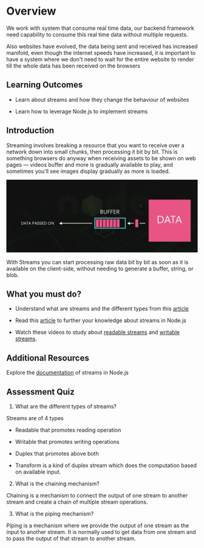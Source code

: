 
  

  

# Overview

  

  

We work with system that consume real time data, our backend framework need capability to consume this real time data without multiple requests.

  

Also websites have evolved, the data being sent and received has increased manifold, even though the internet speeds have increased, it is important to have a system where we don't need to wait for the entire website to render till the whole data has been received on the browsers

  

  

## Learning Outcomes

  

  

- Learn about streams and how they change the behaviour of websites

  

- Learn how to leverage Node.js to implement streams

  

  

## Introduction

  

  

Streaming involves breaking a resource that you want to receive over a network down into small chunks, then processing it bit by bit. This is something browsers do anyway when receiving assets to be shown on web pages — videos buffer and more is gradually available to play, and sometimes you'll see images display gradually as more is loaded.

  
![enter image description here](https://raw.githubusercontent.com/subhaoi/bewdsprint4/master/images/1_Qz_QQwwUSc2if5WVBihAtA.png)
  

With Streams you can start processing raw data bit by bit as soon as it is available on the client-side, without needing to generate a buffer, string, or blob.

  

  

## What you must do?

  

  

- Understand what are streams and the different types from this [article](https://www.tutorialspoint.com/nodejs/nodejs_streams.htm)

  

- Read this [article](https://www.tutorialspoint.com/nodejs/nodejs_streams.htm) to further your knowledge about streams in Node.js

  

- Watch these videos to study about [readable streams](https://www.youtube.com/watch?v=E3tTzx0Qoj0) and [writable streams](https://www.youtube.com/watch?v=DvlCT0N7yQI).

  

## Additional Resources

  

  

Explore the [documentation](https://nodejs.org/api/stream.html) of streams in Node.js

  

## Assessment Quiz

  

1. What are the different types of streams?

  

Streams are of 4 types

- Readable that promotes reading operation

- Writable that promotes writing operations

- Duplex that promotes above both

- Transform is a kind of duplex stream which does the computation based on available input.

  

2. What is the chaining mechanism?

  

Chaining is a mechanism to connect the output of one stream to another stream and create a chain of multiple stream operations.

  

3. What is the piping mechanism?

  

Piping is a mechanism where we provide the output of one stream as the input to another stream. It is normally used to get data from one stream and to pass the output of that stream to another stream.